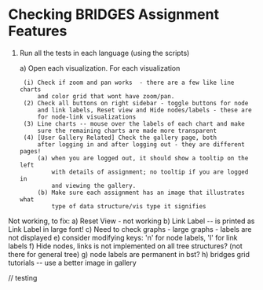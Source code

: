 # Checking BRIDGES Assignment Features

1. Run all the tests in each language (using the scripts)

	a) Open each visualization. For each visualization

		(i) Check if zoom and pan works  - there are a few like line charts
			and color grid that wont have zoom/pan.
		(2) Check all buttons on right sidebar - toggle buttons for node
			and link labels, Reset view and Hide nodes/labels - these are 
			for node-link visualizations
		(3) Line charts -- mouse over the labels of each chart and make 
			sure the remaining charts are made more transparent
		(4) [User Gallery Related] Check the gallery page, both 
			after logging in and after logging out - they are different pages!
			(a) when you are logged out, it should show a tooltip on the left 
				with details of assignment; no tooltip if you are logged in
				and viewing the gallery. 
		 	(b) Make sure each assignment has an image that illustrates what 
				type of data structure/vis type it signifies

Not working, to fix:
	a) Reset View - not working
	b) Link Label -- is printed as Link Label in large font!
	c) Need to check graphs - large graphs - labels are not displayed
	e) consider modifying keys: 'n' for node labels, 'l' for link labels
	f) Hide nodes, links is not implemented on all tree structures? (not there for
		general tree)
	g) node labels are permanent in bst?
	h) bridges grid tutorials -- use a better image in gallery

// testing
